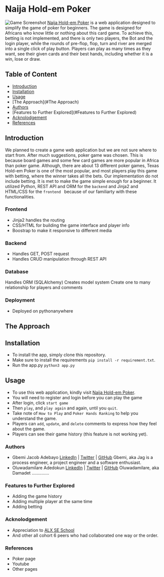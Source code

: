 # Naija Hold-em Poker

![Game Screenshot](https://github.com/jacobgbemi/Texas_Hold-em_Poker/blob/master/poker/static/images/front_page/you.png)
[Naija Hold-em Poker](http://jacobgbemi.pythonanywhere.com/) is a web application designed to simplify the game of poker for beginners. The game is designed for Africans who know little or nothing about this card game.
To achieve this, betting is not implemented, and there is only two players, the Bot and the login player, while the rounds of pre-flop, flop, turn and river are merged into a single click of play button. Players can play as many times as they want, see their given cards and their best hands, including whether it is a win, lose or draw.
## Table of Content
- [Introduction](#introduction)
- [Installation](#installation)
- [Usage](#usage)
- [The Approach](#The Approach)
- [Authors](#Authors)
- [Features to Further Explored](#Features to Further Explored)
- [Acknolodgement](#Acknolodgement)
- [References](#References)
## Introduction
We planned to create a game web application but we are not sure where to start from. After much suggestions, poker game was chosen. This is because board games and some few card games are more popular in Africa than poker game.
Although, there are about 13 different poker games, Texas Hold-em Poker is one of the most popular, and most players play this game with betting, where the winner takes all the bets.
Our implementation do not include betting. It is met to make the game simple enough for a beginner. It utilized Python, REST API and ORM for the ```backend``` and Jinja2 and HTML/CSS for the ```frontend ``` because of our familiarty with these functionalities.
### Frontend
- Jinja2 handles the routing
- CSS/HTML for building the game interface and player info
- Boostrap to make it responsive to different media

### Backend
- Handles GET, POST request
- Handles CRUD manipulation through REST API
### Database
Handles ORM (SQLAlchemy)
Creates model system
Create one to many relationship for players and comments
### Deployment
- Deployed on pythonanywhere
## The Approach

## Installation
- To install the app, simply clone this repository. 
- Make sure to install the requirements ```pip install -r requirement.txt```.
- Run the app.py ```python3 app.py```
## Usage
- To use this web application, kindly visit [Naija Hold-em Poker](jacobgbemi.pythonanywhere.com).
- You will need to register and login before you can play the game
- After login, click ```start game```
- Then ```play```, and ```play again``` and again, until you ```quit```.
- Take note of ```How to Play``` and ```Poker Hands Ranking``` to help you understand the game.
- Players can ```add```, ```update```, and ```delete``` comments to express how they feel about the game.
- Players can see their game history (this feature is not working yet).
### Authors
- Gbemi Jacob Adebayo [LinkedIn]() | [Twitter]() | [GitHub]()
Gbemi, aka Jag is a process engineer, a project engineer and a software enthusiast.
- Oluwadamilare Adedokun [LinkedIn]() | [Twitter]() | [GitHub]()
Oluwadamilare, aka Damadet ..............

### Features to Further Explored
- Adding the game history
- Adding multiple player at the same time
- Adding betting
### Acknolodgement
- Appreciation to [ALX SE School](https://alxafrica.com)
- And other all cohort 6 peers who had collaborated one way or the order.

### References
- Poker page
- Youtube
- Other pages

